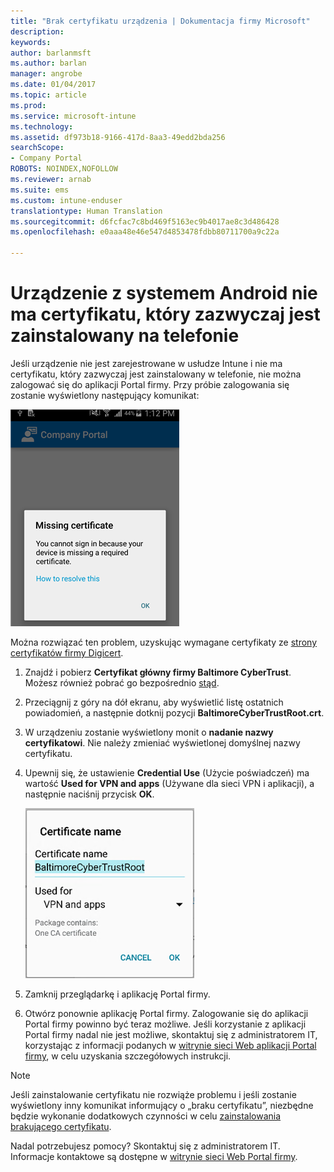 ```yaml
---
title: "Brak certyfikatu urządzenia | Dokumentacja firmy Microsoft"
description: 
keywords: 
author: barlanmsft
ms.author: barlan
manager: angrobe
ms.date: 01/04/2017
ms.topic: article
ms.prod: 
ms.service: microsoft-intune
ms.technology: 
ms.assetid: df973b18-9166-417d-8aa3-49edd2bda256
searchScope:
- Company Portal
ROBOTS: NOINDEX,NOFOLLOW
ms.reviewer: arnab
ms.suite: ems
ms.custom: intune-enduser
translationtype: Human Translation
ms.sourcegitcommit: d6fcfac7c8bd469f5163ec9b4017ae8c3d486428
ms.openlocfilehash: e0aaa48e46e547d4853478fdbb80711700a9c22a

---
```


# <a name="your-android-device-is-missing-a-certificate-that-usually-comes-installed-on-your-phone"></a>Urządzenie z systemem Android nie ma certyfikatu, który zazwyczaj jest zainstalowany na telefonie

Jeśli urządzenie nie jest zarejestrowane w usłudze Intune i nie ma certyfikatu, który zazwyczaj jest zainstalowany w telefonie, nie można zalogować się do aplikacji Portal firmy. Przy próbie zalogowania się zostanie wyświetlony następujący komunikat:

![screenshot-error-message-about-missing-certificate](./media/andr-cert_install-1-cert_missing.png)

Można rozwiązać ten problem, uzyskując wymagane certyfikaty ze [strony certyfikatów firmy Digicert](https://www.digicert.com/digicert-root-certificates.htm).

1. Znajdź i pobierz __Certyfikat główny firmy Baltimore CyberTrust__. Możesz również pobrać go bezpośrednio [stąd](https://www.digicert.com/CACerts/BaltimoreCyberTrustRoot.crt).

2. Przeciągnij z góry na dół ekranu, aby wyświetlić listę ostatnich powiadomień, a następnie dotknij pozycji **BaltimoreCyberTrustRoot.crt**.

3. W urządzeniu zostanie wyświetlony monit o **nadanie nazwy certyfikatowi**. Nie należy zmieniać wyświetlonej domyślnej nazwy certyfikatu.

4. Upewnij się, że ustawienie **Credential Use** (Użycie poświadczeń) ma wartość **Used for VPN and apps** (Używane dla sieci VPN i aplikacji), a następnie naciśnij przycisk **OK**.

    ![screenshot-certificate-name-dialog-showing-baltimore-certificate-name](./media/andr-cert_install-2-add_cert_name.png)

5. Zamknij przeglądarkę i aplikację Portal firmy.

6. Otwórz ponownie aplikację Portal firmy. Zalogowanie się do aplikacji Portal firmy powinno być teraz możliwe. Jeśli korzystanie z aplikacji Portal firmy nadal nie jest możliwe, skontaktuj się z administratorem IT, korzystając z informacji podanych w [witrynie sieci Web aplikacji Portal firmy](http://portal.manage.microsoft.com), w celu uzyskania szczegółowych instrukcji.

>[!NOTE]
> Jeśli zainstalowanie certyfikatu nie rozwiąże problemu i jeśli zostanie wyświetlony inny komunikat informujący o „braku certyfikatu”, niezbędne będzie wykonanie dodatkowych czynności w celu [zainstalowania brakującego certyfikatu](your-device-is-missing-an-IT-required-certificate-android.md).

Nadal potrzebujesz pomocy? Skontaktuj się z administratorem IT. Informacje kontaktowe są dostępne w [witrynie sieci Web Portal firmy](http://portal.manage.microsoft.com).



<!--HONumber=Jan17_HO1-->


